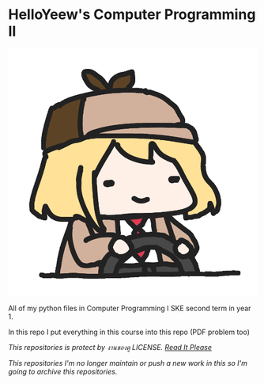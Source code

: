 # HelloYeew's Computer Programming II

![AmeDrive](amedrive.gif)

All of my python files in Computer Programming I SKE second term in year 1.

In this repo I put everything in this course into this repo (PDF problem too)

*This repositories is protect by งานของตู LICENSE. [Read It Please](LICENSE)*

*This repositories I'm no longer maintain or push a new work in this so I'm going to archive this repositories.*
